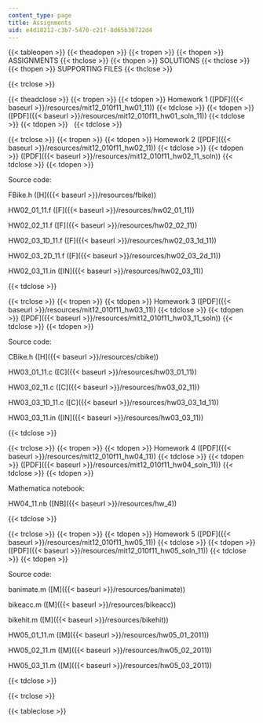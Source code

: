 ```yaml
---
content_type: page
title: Assignments
uid: e4d10212-c3b7-5470-c21f-8d65b30722d4
---
```


{{< tableopen >}}
{{< theadopen >}}
{{< tropen >}}
{{< thopen >}}
ASSIGNMENTS
{{< thclose >}}
{{< thopen >}}
SOLUTIONS
{{< thclose >}}
{{< thopen >}}
SUPPORTING FILES
{{< thclose >}}

{{< trclose >}}

{{< theadclose >}}
{{< tropen >}}
{{< tdopen >}}
Homework 1 ([PDF]({{< baseurl >}}/resources/mit12_010f11_hw01_11))
{{< tdclose >}}
{{< tdopen >}}
([PDF]({{< baseurl >}}/resources/mit12_010f11_hw01_soln_11))
{{< tdclose >}}
{{< tdopen >}}
 
{{< tdclose >}}

{{< trclose >}}
{{< tropen >}}
{{< tdopen >}}
Homework 2 ([PDF]({{< baseurl >}}/resources/mit12_010f11_hw02_11))
{{< tdclose >}}
{{< tdopen >}}
([PDF]({{< baseurl >}}/resources/mit12_010f11_hw02_11_soln))
{{< tdclose >}}
{{< tdopen >}}


Source code:

FBike.h ([H]({{< baseurl >}}/resources/fbike))

HW02\_01\_11.f ([F]({{< baseurl >}}/resources/hw02_01_11))

HW02\_02\_11.f ([F]({{< baseurl >}}/resources/hw02_02_11))

HW02\_03\_1D\_11.f ([F]({{< baseurl >}}/resources/hw02_03_1d_11))

HW02\_03\_2D\_11.f ([F]({{< baseurl >}}/resources/hw02_03_2d_11))

HW02\_03\_11.in ([IN]({{< baseurl >}}/resources/hw02_03_11))


{{< tdclose >}}

{{< trclose >}}
{{< tropen >}}
{{< tdopen >}}
Homework 3 ([PDF]({{< baseurl >}}/resources/mit12_010f11_hw03_11))
{{< tdclose >}}
{{< tdopen >}}
([PDF]({{< baseurl >}}/resources/mit12_010f11_hw03_11_soln))
{{< tdclose >}}
{{< tdopen >}}


Source code:

CBike.h ([H]({{< baseurl >}}/resources/cbike))

HW03\_01\_11.c ([C]({{< baseurl >}}/resources/hw03_01_11))

HW03\_02\_11.c ([C]({{< baseurl >}}/resources/hw03_02_11))

HW03\_03\_1D\_11.c ([C]({{< baseurl >}}/resources/hw03_03_1d_11))

HW03\_03\_11.in ([IN]({{< baseurl >}}/resources/hw03_03_11))


{{< tdclose >}}

{{< trclose >}}
{{< tropen >}}
{{< tdopen >}}
Homework 4 ([PDF]({{< baseurl >}}/resources/mit12_010f11_hw04_11))
{{< tdclose >}}
{{< tdopen >}}
([PDF]({{< baseurl >}}/resources/mit12_010f11_hw04_soln_11))
{{< tdclose >}}
{{< tdopen >}}


Mathematica notebook:

HW04\_11.nb ([NB]({{< baseurl >}}/resources/hw_4))


{{< tdclose >}}

{{< trclose >}}
{{< tropen >}}
{{< tdopen >}}
Homework 5 ([PDF]({{< baseurl >}}/resources/mit12_010f11_hw05_11))
{{< tdclose >}}
{{< tdopen >}}
([PDF]({{< baseurl >}}/resources/mit12_010f11_hw05_soln_11))
{{< tdclose >}}
{{< tdopen >}}


Source code:

banimate.m ([M]({{< baseurl >}}/resources/banimate))

bikeacc.m ([M]({{< baseurl >}}/resources/bikeacc))

bikehit.m ([M]({{< baseurl >}}/resources/bikehit))

HW05\_01\_11.m ([M]({{< baseurl >}}/resources/hw05_01_2011))

HW05\_02\_11.m ([M]({{< baseurl >}}/resources/hw05_02_2011))

HW05\_03\_11.m ([M]({{< baseurl >}}/resources/hw05_03_2011))


{{< tdclose >}}

{{< trclose >}}

{{< tableclose >}}